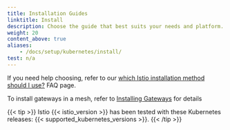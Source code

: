 ```yaml
---
title: Installation Guides
linktitle: Install
description: Choose the guide that best suits your needs and platform.
weight: 20
content_above: true
aliases:
    - /docs/setup/kubernetes/install/
test: n/a
---
```


If you need help choosing, refer to our
[which Istio installation method should I use?](/about/faq/#install-method-selection) FAQ page.

To install gateways in a mesh, refer to [Installing Gateways](/docs/setup/additional-setup/gateway) for details

{{< tip >}}
Istio {{< istio_version >}} has been tested with these Kubernetes releases:
{{< supported_kubernetes_versions >}}.
{{< /tip >}}
